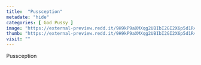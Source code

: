 ```yaml
---
title:  "Pussception"
metadate: "hide"
categories: [ God Pussy ]
image: "https://external-preview.redd.it/9H9kP9aXMXqg2UBIbI2GI2X6p5d1R4DwAY9pchNa_vI.jpg?auto=webp&s=6481e4460c896150bba98d2a68bc96fe4ecb5edf"
thumb: "https://external-preview.redd.it/9H9kP9aXMXqg2UBIbI2GI2X6p5d1R4DwAY9pchNa_vI.jpg?width=1080&crop=smart&auto=webp&s=0a80094e0aa86ca346d072f5b925101155b94916"
visit: ""
---
```

Pussception
